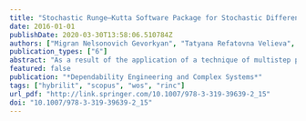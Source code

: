 ```yaml
---
title: "Stochastic Runge–Kutta Software Package for Stochastic Differential Equations"
date: 2016-01-01
publishDate: 2020-03-30T13:58:06.510784Z
authors: ["Migran Nelsonovich Gevorkyan", "Tatyana Refatovna Velieva", "Anna Vladislavovna Korolkova", "Dmitry Sergeevich Kulyabov", "Leonid Antonovich Sevastyanov"]
publication_types: ["6"]
abstract: "As a result of the application of a technique of multistep processes stochastic models construction the range of models, implemented as a self-consistent differential equations, was obtained. These are partial differential equations (master equation, the Fokker–Planck equation) and stochastic differential equations (Langevin equation). However, analytical methods do not always allow to research these equations adequately. It is proposed to use the combined analytical and numerical approach studying these equations. For this purpose the numerical part is realized within the framework of symbolic computation. It is recommended to apply stochastic Runge–Kutta methods for numerical study of stochastic differential equations in the form of the Langevin. Under this approach, a program complex on the basis of analytical calculations metasystem Sage is developed. For model verification logarithmic walks and Black–Scholes two-dimensional model are used. To illustrate the stochastic “predator–prey” type model is used. The utility of the combined numerical-analytical approach is demonstrated."
featured: false
publication: "*Dependability Engineering and Complex Systems*"
tags: ["hybrilit", "scopus", "wos", "rinc"]
url_pdf: "http://link.springer.com/10.1007/978-3-319-39639-2_15"
doi: "10.1007/978-3-319-39639-2_15"
---
```



